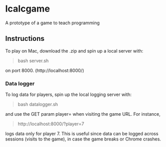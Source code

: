 # lcalcgame
A prototype of a game to teach programming

## Instructions
To play on Mac, download the .zip and spin up a local server with:

> bash server.sh

on port 8000. (http://localhost:8000/)

### Data logger
To log data for players, spin up the local logging server with:

> bash datalogger.sh

and use the GET param player=<index> when visiting the game URL. For instance,

> http://localhost:8000/?player=7

logs data only for player 7. This is useful since data can be logged across sessions (visits to the game),
in case the game breaks or Chrome crashes.
